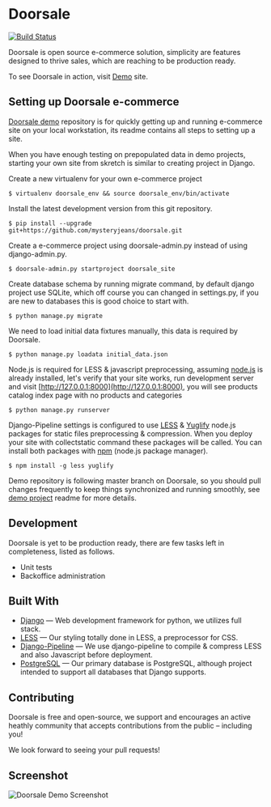 Doorsale
========
[![Build Status](https://travis-ci.org/mysteryjeans/doorsale.svg?branch=master)](https://travis-ci.org/mysteryjeans/doorsale)

Doorsale is open source e-commerce solution, simplicity are features designed to thrive sales, which are reaching to be production ready.

To see Doorsale in action, visit [Demo](http://doorsale-demo.fanaticlab.com) site.


## Setting up Doorsale e-commerce

[Doorsale demo](https://github.com/mysteryjeans/doorsale-demo) repository is for quickly getting up and running e-commerce site on your local workstation, its readme contains all steps to setting up a site.

When you have enough testing on prepopulated data in demo projects, starting your own site from skretch is similar to creating project in Django.

Create a new virtualenv for your own e-commerce project

```
$ virtualenv doorsale_env && source doorsale_env/bin/activate
```

Install the latest development version from this git repository.

```
$ pip install --upgrade git+https://github.com/mysteryjeans/doorsale.git
```

Create a e-commerce project using doorsale-admin.py instead of using django-admin.py.

```
$ doorsale-admin.py startproject doorsale_site
```

Create database schema by running migrate command, by default django project use SQLite, which off course you can changed in settings.py, if you are new to databases this is good choice to start with.

```
$ python manage.py migrate
```

We need to load initial data fixtures manually, this data is required by Doorsale.

```
$ python manage.py loadata initial_data.json
```

Node.js is required for LESS & javascript preprocessing, assuming [node.js](http://nodejs.org/) is already installed, let's verify that your site works, run development server and visit [http://127.0.0.1:8000](http://127.0.0.1:8000), you will see products catalog index page with no products and categories

```
$ python manage.py runserver
```

Django-Pipeline settings is configured to use [LESS](http://lesscss.org/#using-less-installation) & [Yuglify](https://github.com/yui/yuglify) node.js packages for static files preprocessing & compression. When you deploy your site with collectstatic command these packages will be called. You can install both packages with [npm](https://www.npmjs.org/) (node.js package manager).

```
$ npm install -g less yuglify 
```

Demo repository is following master branch on Doorsale, so you should pull changes frequently to keep things synchronized and running smoothly, see [demo project](https://github.com/mysteryjeans/doorsale-demo) readme for more details.


## Development

Doorsale is yet to be production ready, there are few tasks left in completeness, listed as follows.

- Unit tests
- Backoffice administration


## Built With

- [Django](https://github.com/django/django) &mdash; Web development framework for python, we utilizes full stack.
- [LESS](https://github.com/less/less.js) &mdash; Our styling totally done in LESS, a preprocessor for CSS.
- [Django-Pipeline](https://github.com/cyberdelia/django-pipeline) &mdash; We use django-pipeline to compile & compress LESS and also Javascript before deployment.
- [PostgreSQL](http://www.postgresql.org/) &mdash; Our primary database is PostgreSQL, although project intended to support all databases that Django supports.


## Contributing

Doorsale is free and open-source, we support and encourages an active heathly community that accepts contributions from the public – including you!

We look forward to seeing your pull requests!


## Screenshot

![Doorsale Demo Screenshot](https://raw.github.com/mysteryjeans/doorsale-demo/master/media/images/demo-screenshot.png)
